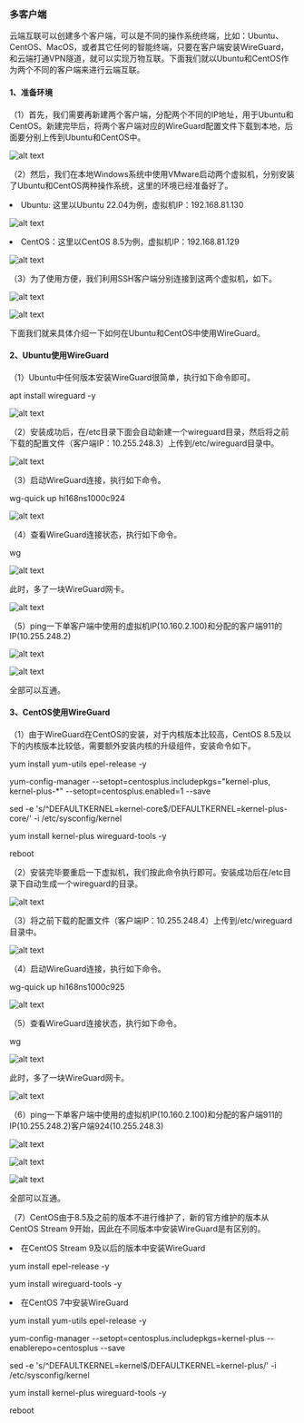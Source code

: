###  多客户端
云端互联可以创建多个客户端，可以是不同的操作系统终端，比如：Ubuntu、CentOS、MacOS，或者其它任何的智能终端，只要在客户端安装WireGuard，和云端打通VPN隧道，就可以实现万物互联。下面我们就以Ubuntu和CentOS作为两个不同的客户端来进行云端互联。

#### 1、准备环境
（1）首先，我们需要再新建两个客户端，分配两个不同的IP地址，用于Ubuntu和CentOS。新建完毕后，将两个客户端对应的WireGuard配置文件下载到本地，后面要分别上传到Ubuntu和CentOS中。

![alt text](./cloudinterconnection20.png)

（2）然后，我们在本地Windows系统中使用VMware启动两个虚拟机，分别安装了Ubuntu和CentOS两种操作系统，这里的环境已经准备好了。
<li>Ubuntu: 这里以Ubuntu 22.04为例，虚拟机IP：192.168.81.130</li>

![alt text](./cloudinterconnection21.png)

<li>CentOS：这里以CentOS 8.5为例，虚拟机IP：192.168.81.129</li>

![alt text](./cloudinterconnection22.png)

（3）为了使用方便，我们利用SSH客户端分别连接到这两个虚拟机，如下。

![alt text](./cloudinterconnection23.png)

![alt text](./cloudinterconnection24.png)

下面我们就来具体介绍一下如何在Ubuntu和CentOS中使用WireGuard。

#### 2、Ubuntu使用WireGuard
（1）Ubuntu中任何版本安装WireGuard很简单，执行如下命令即可。

apt install wireguard -y

![alt text](./cloudinterconnection25.png)

（2）安装成功后，在/etc目录下面会自动新建一个wireguard目录，然后将之前下载的配置文件（客户端IP：10.255.248.3）上传到/etc/wireguard目录中。

![alt text](./cloudinterconnection26.png)

（3）启动WireGuard连接，执行如下命令。

wg-quick up hi168ns1000c924

![alt text](./cloudinterconnection27.png)

（4）查看WireGuard连接状态，执行如下命令。

wg

![alt text](./cloudinterconnection28.png)

此时，多了一块WireGuard网卡。

![alt text](./cloudinterconnection29.png)

（5）ping一下单客户端中使用的虚拟机IP(10.160.2.100)和分配的客户端911的IP(10.255.248.2)

![alt text](./cloudinterconnection30.png)

![alt text](./cloudinterconnection31.png)

全部可以互通。

#### 3、CentOS使用WireGuard
（1）由于WireGuard在CentOS的安装，对于内核版本比较高，CentOS 8.5及以下的内核版本比较低，需要额外安装内核的升级组件，安装命令如下。

yum install yum-utils epel-release -y

yum-config-manager --setopt=centosplus.includepkgs="kernel-plus, kernel-plus-*" --setopt=centosplus.enabled=1 --save

sed -e 's/^DEFAULTKERNEL=kernel-core$/DEFAULTKERNEL=kernel-plus-core/' -i /etc/sysconfig/kernel

yum install kernel-plus wireguard-tools -y

reboot

（2）安装完毕要重启一下虚拟机，我们按此命令执行即可。安装成功后在/etc目录下自动生成一个wireguard的目录。

![alt text](./cloudinterconnection32.png)

（3）将之前下载的配置文件（客户端IP：10.255.248.4）上传到/etc/wireguard目录中。

![alt text](./cloudinterconnection33.png)

（4）启动WireGuard连接，执行如下命令。

wg-quick up hi168ns1000c925

![alt text](./cloudinterconnection34.png)

（5）查看WireGuard连接状态，执行如下命令。

wg

![alt text](./cloudinterconnection35.png)

此时，多了一块WireGuard网卡。

![alt text](./cloudinterconnection36.png)

（6）ping一下单客户端中使用的虚拟机IP(10.160.2.100)和分配的客户端911的IP(10.255.248.2)客户端924(10.255.248.3)

![alt text](./cloudinterconnection37.png)

![alt text](./cloudinterconnection38.png)

![alt text](./cloudinterconnection39.png)

全部可以互通。

（7）CentOS由于8.5及之前的版本不进行维护了，新的官方维护的版本从 CentOS Stream 9开始，因此在不同版本中安装WireGuard是有区别的。

<li>在CentOS Stream 9及以后的版本中安装WireGuard</li>

yum install epel-release -y

yum install wireguard-tools -y

<li>在CentOS 7中安装WireGuard</li>

yum install yum-utils epel-release -y

yum-config-manager --setopt=centosplus.includepkgs=kernel-plus --enablerepo=centosplus --save

sed -e 's/^DEFAULTKERNEL=kernel$/DEFAULTKERNEL=kernel-plus/' -i /etc/sysconfig/kernel

yum install kernel-plus wireguard-tools -y

reboot


